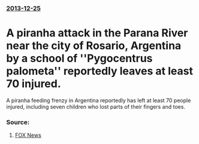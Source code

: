 ### [2013-12-25](/news/2013/12/25/index.md)

# A piranha attack in the Parana River near the city of Rosario, Argentina by a school of ''Pygocentrus palometa'' reportedly leaves at least 70 injured. 

A piranha feeding frenzy in Argentina reportedly has left at least 70 people injured, including seven children who lost parts of their fingers and toes.


### Source:

1. [FOX News](http://www.foxnews.com/world/2013/12/26/piranha-attack-in-argentina-leaves-at-least-60-injured-officials-say/?intcmp=HPBucket)
